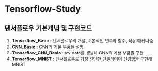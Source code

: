 # Tensorflow-Study

## 텐서플로우 기본개념 및 구현코드

1. **Tensorflow_Basic** : 텐서플로우의 개념, 기본적인 변수와 함수, 작동 매커니즘
2. **CNN_Basic** : CNN의 기본 부품들 설명
3. **Tensorflow_CNN_Basic** : toy data를 생성해 CNN의 기본 부품들 구현
4. **Tensorflow_MNIST** : 텐서플로우로 가장 간단한 단일레이어 신경망을 구현해 MNIST 
